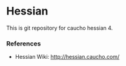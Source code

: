 Hessian
=======
This is git repository for caucho hessian 4.



### References

* Hessian Wiki: http://hessian.caucho.com/